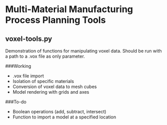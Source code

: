 # Multi-Material Manufacturing Process Planning Tools

## voxel-tools.py
Demonstration of functions for manipulating voxel data. Should be run with a path to a .vox file as only parameter.

###Working
- .vox file import
- Isolation of specific materials
- Conversion of voxel data to mesh cubes
- Model rendering with grids and axes

###To-do
- Boolean operations (add, subtract, intersect)
- Function to import a model at a specified location
